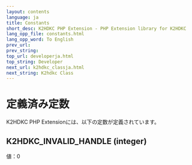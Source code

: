 ```yaml
---
layout: contents
language: ja
title: Constants
short_desc: K2HDKC PHP Extension - PHP Extension library for K2HDKC
lang_opp_file: constants.html
lang_opp_word: To English
prev_url: 
prev_string: 
top_url: developerja.html
top_string: Developer
next_url: k2hdkc_classja.html
next_string: K2hdkc Class
---
```


# 定義済み定数
K2HDKC PHP Extensionには、以下の定数が定義されています。  

## K2HDKC_INVALID_HANDLE (integer)
値：0
